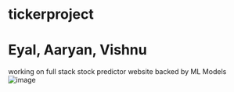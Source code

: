 # tickerproject
# Eyal, Aaryan, Vishnu
working on full stack stock predictor website backed by ML Models
![image](https://github.com/vishnuvvaradhan/tickerproject/assets/144381362/786a8d9b-b636-4d6b-9da7-bc51e4486dd2)
